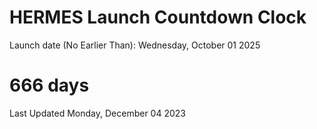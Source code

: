 # HERMES Launch Countdown Clock

Launch date (No Earlier Than): Wednesday, October 01 2025
# 666 days

Last Updated Monday, December 04 2023